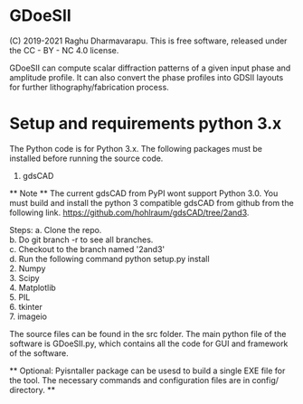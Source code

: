 # GDoeSII 

(C) 2019-2021 Raghu Dharmavarapu. This is free software, released under the CC - BY - NC 4.0 license.

GDoeSII can compute scalar diffraction patterns of a given input phase and amplitude profile. It can also convert the phase
profiles into GDSII layouts for further lithography/fabrication process.

# Setup and requirements python 3.x 

The Python code is for Python 3.x. The following packages must be installed before running the source code.
1. gdsCAD 

** Note ** The current gdsCAD from PyPI wont support Python 3.0. You must build and install the python 3 compatible gdsCAD from github from the following link. https://github.com/hohlraum/gdsCAD/tree/2and3.   

Steps: a. Clone the repo.  
       b. Do git branch -r to see all branches.  
       c. Checkout to the branch named '2and3'  
       d. Run the following command python setup.py install  
2. Numpy  
3. Scipy  
4. Matplotlib  
5. PIL  
6. tkinter  
7. imageio  

The source files can be found in the src folder. The main python file of the software is GDoeSII.py, which contains all the code for GUI and framework of the software.   

** Optional: Pyisntaller package can be usesd to build a single EXE file for the tool. The necessary commands and configuration files are in config/ directory. **   
